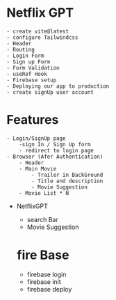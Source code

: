 # Netflix GPT

    - create vite@latest
    - configure Tailwindcss
    - Header
    - Routing
    - Login Form
    - Sign up Form
    - Form Validation
    - useRef Hook
    - Firebase setup
    - Deploying our app to production
    - create signUp user account

# Features

    - Login/SignUp page
        -sign In / Sign Up form
        - redirect to login page
    - Browser (Afer Authentication)
        - Header
        - Main Movie
            - Trailer in BackGround
            - Title and description
            - Movie Suggestion
        - Movie List * N

- NetflixGPT

  - search Bar
  - Movie Suggestion

  # fire Base

  - firebase login
  - firebase init
  - firebase deploy
